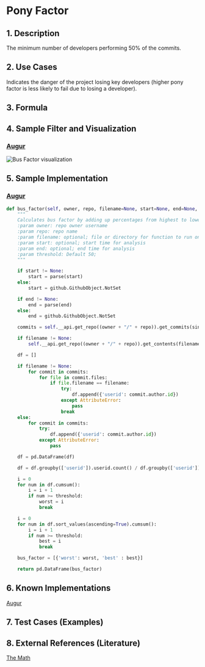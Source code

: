 # Pony Factor

## 1. Description
The minimum number of developers performing 50% of the commits.

## 2. Use Cases
Indicates the danger of the project losing key developers (higher pony factor is less likely to fail due to losing a developer).

## 3. Formula

## 4. Sample Filter and Visualization

### [Augur](https://github.com/OSSHealth/augur)

![Bus Factor visualization](https://user-images.githubusercontent.com/16946799/39537727-0992fcb6-4e00-11e8-81f0-14ea3e8f8998.PNG)

## 5. Sample Implementation

### [Augur](https://github.com/OSSHealth/augur)

```Python
def bus_factor(self, owner, repo, filename=None, start=None, end=None, threshold=50):
    """
    Calculates bus factor by adding up percentages from highest to lowest until they exceed threshold
    :param owner: repo owner username
    :param repo: repo name
    :param filename: optional; file or directory for function to run on
    :param start: optional; start time for analysis
    :param end: optional; end time for analysis
    :param threshold: Default 50;
    """

    if start != None:
        start = parse(start)
    else:
        start = github.GithubObject.NotSet

    if end != None:
        end = parse(end)
    else:
        end = github.GithubObject.NotSet

    commits = self.__api.get_repo((owner + "/" + repo)).get_commits(since=start, until=end)

    if filename != None:
        self.__api.get_repo((owner + "/" + repo)).get_contents(filename)

    df = []

    if filename != None:
        for commit in commits:
            for file in commit.files:
                if file.filename == filename:
                    try:
                        df.append({'userid': commit.author.id})
                    except AttributeError:
                        pass
                    break
    else:
        for commit in commits:
            try:
                df.append({'userid': commit.author.id})
            except AttributeError:
                pass

    df = pd.DataFrame(df)

    df = df.groupby(['userid']).userid.count() / df.groupby(['userid']).userid.count().sum() * 100

    i = 0
    for num in df.cumsum():
        i = i + 1
        if num >= threshold:
            worst = i
            break

    i = 0
    for num in df.sort_values(ascending=True).cumsum():
        i = i + 1
        if num >= threshold:
            best = i
            break

    bus_factor = [{'worst': worst, 'best' : best}]

    return pd.DataFrame(bus_factor)
```

## 6. Known Implementations
[Augur](https://github.com/OSSHealth/augur/blob/master/ghdata/githubapi.py#L22)

## 7. Test Cases (Examples)

## 8. External References (Literature)
[The Math](https://ke4qqq.wordpress.com/2015/02/08/pony-factor-math/)
